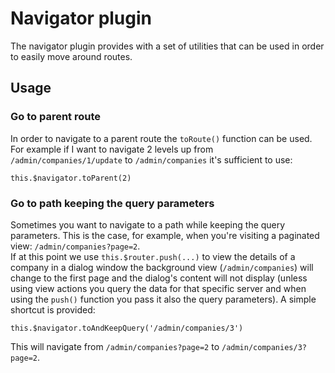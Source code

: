 # Navigator plugin

The navigator plugin provides with a set of utilities that can be used in order to easily move
around routes.

## Usage

### Go to parent route

In order to navigate to a parent route the `toRoute()` function can be used. For example if I want
to navigate 2 levels up from `/admin/companies/1/update` to `/admin/companies` it's sufficient to
use:

    this.$navigator.toParent(2)

### Go to path keeping the query parameters

Sometimes you want to navigate to a path while keeping the query parameters. This is the case, for
example, when you're visiting a paginated view: `/admin/companies?page=2`.  
If at this point we use `this.$router.push(...)` to view the details of a company in a dialog window
the background view (`/admin/companies`) will change to the first page and the dialog's content will
not display (unless using view actions you query the data for that specific server and when using
the `push()` function you pass it also the query parameters). A simple shortcut is provided:

    this.$navigator.toAndKeepQuery('/admin/companies/3')

This will navigate from `/admin/companies?page=2` to `/admin/companies/3?page=2`.
